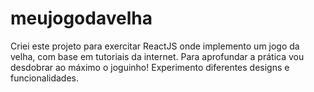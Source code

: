 # meujogodavelha
Criei este projeto para exercitar ReactJS onde implemento um jogo da velha, com base em tutoriais da internet. Para aprofundar a prática vou desdobrar ao máximo o joguinho! Experimento diferentes designs e funcionalidades.
